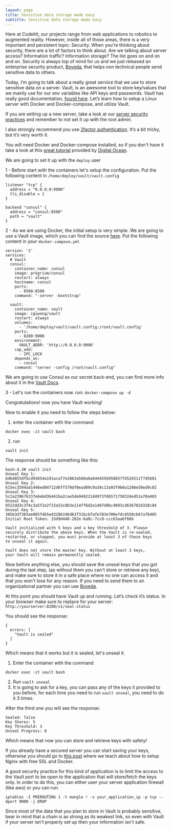 ```yaml
---
layout: page
title: Sensitive data storage made easy
subtitle: Sensitive data storage made easy
---
```


Here at Codelitt, our projects range from web applications to robotics to augmented reality. However, inside all of those areas, there is a very important and persistent topic: Security. When you’re thinking about security, there are a lot of factors to think about. Are we talking about server access? Information traffic? Information storage? The list goes on and on and on. Security is always top of mind for us and we just released an enterprise security product, [Boveda](http://www.bovedahq.com), that helps non technical people send sensitive data to others.

Today, I’m going to talk about a really great service that we use to store sensitive data on a server. Vault, is an awesome tool to store key/values that we mainly use for our env variables like API keys and passwords. Vault has really good documentation, [found here](https://www.vaultproject.io/intro/getting-started/install.html).
Let’s learn how to setup a Linux server with Docker and Docker-compose, and utilize Vault.

If you are setting up a new server, take a look at our [server security practices](https://github.com/codelittinc/incubator-resources/blob/master/best_practices/servers.md) and remember to *not* set it up with the root admin.

I also strongly recommend you use  [2factor authentication](https://github.com/kaiomagalhaes/incubator-resources/blob/master/best_practices/servers.md#2-factor-authentication). It’s a bit tricky, but it’s very worth it.

You will need Docker and Docker-compose installed, so if you don't have it take a look at this [great tutorial](https://www.digitalocean.com/community/tutorials/how-to-install-and-use-docker-compose-on-ubuntu-14-04) provided by [Digital Ocean](https://www.digitalocean.com/).

We are going to set it up with the `deploy` user

1 - Before start with the containers let's setup the configuration. Put the following content in `/home/deploy/vault/vault.config`

```
listener "tcp" {
  address = "0.0.0.0:9000"
  tls_disable = 1
}

backend "consul" {
  address = "consul:8500"
  path = "vault"
}
```

2 - As we are using Docker, the initial setup is very simple. We are going to use a Vault image, which you can find the source [here](https://github.com/cgswong/docker-vault). Put the following content in your `docker-compose.yml`

```
version: '2'
services:
  # Vault
  consul:
    container_name: consul
    image: progrium/consul
    restart: always
    hostname: consul
    ports:
      - 8500:8500
    command: "-server -bootstrap"

  vault:
    container_name: vault
    image: cgswong/vault
    restart: always
    volumes:
      - '/home/deploy/vault/vault.config:/root/vault.config'
    ports:
      - 8200:9000
    environment:
      VAULT_ADDR: 'http://0.0.0.0:9000'
    cap_add:
      - IPC_LOCK
    depends_on:
      - consul
    command: "server -config /root/vault.config"
```

We are going to use Consul as our secret back-end, you can find more info about it in the [Vault Docs](https://www.vaultproject.io/docs/secrets/consul/index.html).

3 - Let's run the containers now. run: `docker-compose up -d`

Congratulations! now you have Vault working!

Now to enable it you need to follow the steps below:

1. enter the container with the command
```
docker exec -it vault bash
```
2. run
```
vault init
```


The response should be something like this:

```
bash-4.3# vault init
Unseal Key 1: 6d64855dfbcd93654a191aca77e2863a568a0a6444556958837fd526511f7d5b01
Unseal Key 2: 615ec3594ad1446ed84712d6ff570df0ead89c9a38c13a93f9b0a1286e50ed9c02
Unseal Key 3: 5c2a239676337e6ebd36441ba2cae5de949221d49f3fd6571750324ed51a78a403
Unseal Key 4: 0522dd3c3f4c3a5f2e2f15e53c0b3e114ff6d2e1407d0bc4093cd636702d328c04
Unseal Key 5: 38563df303ae005f4b5e43286196d63f31bc6fafe783e700e7dc4550cb67a7b405
Initial Root Token: 33d9d440-202e-6a0c-7cc8-ccc63aa6f66b

Vault initialized with 5 keys and a key threshold of 3. Please
securely distribute the above keys. When the Vault is re-sealed,
restarted, or stopped, you must provide at least 3 of these keys
to unseal it again.

Vault does not store the master key. Without at least 3 keys,
your Vault will remain permanently sealed.
```

Now before anything else, you should save the unseal keys that you got during the last step, (as without them you can't store or retrieve any key), and make sure to store it in a safe place where no one can access it and that you won't lose for any reason. If you need to send them to an organizational partner you can use [Boveda](https://www.bovedahq.com/).

At this point you should have Vault up and running. Let’s check it’s status. In your browser make sure to replace for your server: `http://yourserver:8200/v1/seal-status`

You should see the response:

```
{
  errors: [
    "Vault is sealed"
  ]
}
```

Which means that it works but it is sealed, let's unseal it.


1. Enter the container with the command
```
docker exec -it vault bash
```
2. Run `vault unseal`
3. It is going to ask for a key, you can pass any of the keys it provided to you before, for each time you need to run `vault unseal`, you need to do it 3 times.

After the third one you will see the response:

```
Sealed: false
Key Shares: 5
Key Threshold: 3
Unseal Progress: 0
```

Which means that now you can store and retrieve keys with safety!

If you already have a secured server you can start saving your keys, otherwise you should go to [this post](https://www.codelitt.com/blog/nginx/) where we teach about how to setup Nginx with free SSL and Docker.

A good security practice for this kind of application is to limit the access to the Vault port to be open to the application that will store/fetch the keys only. In order to do this, you can either user your server application firewall (like aws) or you can run:

`iptables -I PREROUTING 1 -t mangle ! -s your_application_ip -p tcp --dport 9000 -j DROP`

Since most of the data that you plan to store in Vault is probably sensitive, bear in mind that a chain is as strong as its weakest link, so even with Vault if your server isn't properly set up then your information isn't safe.

